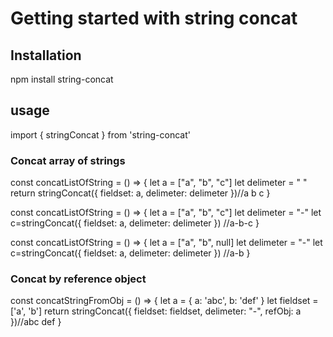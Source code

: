# Getting started with string concat

## Installation

npm install string-concat

## usage

import { stringConcat } from 'string-concat'

### Concat array of strings

const concatListOfString = () => {
let a = ["a", "b", "c"]
let delimeter = " "
return stringConcat({ fieldset: a, delimeter: delimeter })//a b c
}

const concatListOfString = () => {
let a = ["a", "b", "c"]
let delimeter = "-"
let c=stringConcat({ fieldset: a, delimeter: delimeter }) //a-b-c
}

const concatListOfString = () => {
let a = ["a", "b", null]
let delimeter = "-"
let c=stringConcat({ fieldset: a, delimeter: delimeter }) //a-b
}

### Concat by reference object

const concatStringFromObj = () => {
let a = { a: 'abc', b: 'def' }
let fieldset = ['a', 'b']
return stringConcat({ fieldset: fieldset, delimeter: "-", refObj: a })//abc def
}
